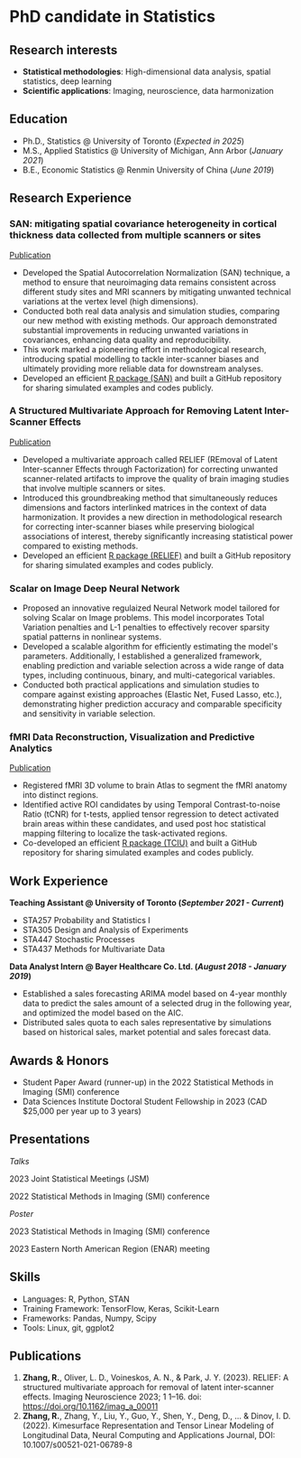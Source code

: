 # PhD candidate in Statistics

## Research interests
- **Statistical methodologies**: High-dimensional data analysis, spatial statistics, deep learning
- **Scientific applications**: Imaging, neuroscience, data harmonization
  
## Education
- Ph.D., Statistics @ University of Toronto (_Expected in 2025_)             		
- M.S., Applied Statistics @ University of Michigan, Ann Arbor (_January 2021_)	 			        		
- B.E., Economic Statistics @ Renmin University of China (_June 2019_)

## Research Experience
### SAN: mitigating spatial covariance heterogeneity in cortical thickness data collected from multiple scanners or sites
[Publication](https://www.biorxiv.org/content/10.1101/2023.12.04.569619v1)
- Developed the Spatial Autocorrelation Normalization (SAN) technique, a method to ensure that neuroimaging data remains consistent across different study sites and 
  MRI scanners by mitigating unwanted technical variations at the vertex level (high dimensions).
- Conducted both real data analysis and simulation studies, comparing our new method with existing methods. Our approach demonstrated substantial improvements in 
  reducing unwanted variations in covariances, enhancing data quality and reproducibility. 
- This work marked a pioneering effort in methodological research, introducing spatial modelling to tackle inter-scanner biases and ultimately providing more 
  reliable data for downstream analyses.
- Developed an efficient [R package (SAN)](https://github.com/junjypark/SAN) and built a GitHub repository for sharing simulated examples and codes publicly.

### A Structured Multivariate Approach for Removing Latent Inter-Scanner Effects
[Publication](https://direct.mit.edu/imag/article/doi/10.1162/imag_a_00011/116599/RELIEF-A-structured-multivariate-approach-for)
- Developed a multivariate approach called RELIEF (REmoval of Latent Inter-scanner Effects through Factorization) for correcting unwanted scanner-related artifacts to improve the quality of brain imaging studies that involve multiple scanners or sites.
- Introduced this groundbreaking method that simultaneously reduces dimensions and factors interlinked matrices in the context of data harmonization. It provides a new direction in methodological research for correcting inter-scanner biases while preserving biological associations of interest, thereby significantly increasing statistical power compared to existing methods.
- Developed an efficient [R package (RELIEF)](https://github.com/junjypark/RELIEF/tree/master) and built a GitHub repository for sharing simulated examples and codes publicly.

### Scalar on Image Deep Neural Network
- Proposed an innovative regulaized Neural Network model tailored for solving Scalar on Image problems. This model incorporates Total Variation penalties and L-1 penalties to effectively recover sparsity spatial patterns in nonlinear systems.
- Developed a scalable algorithm for efficiently estimating the model's parameters. Additionally, I established a generalized framework, enabling prediction and variable selection across a wide range of data types, including continuous, binary, and multi-categorical variables.
- Conducted both practical applications and simulation studies to compare against existing approaches (Elastic Net, Fused Lasso, etc.), demonstrating higher prediction accuracy and comparable specificity and sensitivity in variable selection.

### fMRI Data Reconstruction, Visualization and Predictive Analytics
[Publication](https://link.springer.com/article/10.1007/s00521-021-06789-8)
- Registered fMRI 3D volume to brain Atlas to segment the fMRI anatomy into distinct regions.
- Identified active ROI candidates by using Temporal Contrast-to-noise Ratio (tCNR) for t-tests, applied tensor regression to detect activated brain areas within these candidates, and used post hoc statistical mapping filtering to localize the task-activated regions.
- Co-developed an efficient [R package (TCIU)](https://github.com/SOCR/TCIU) and built a GitHub repository for sharing simulated examples and codes publicly.

## Work Experience
**Teaching Assistant @ University of Toronto (_September 2021 - Current_)**
- STA257 Probability and Statistics I
- STA305 Design and Analysis of Experiments
- STA447 Stochastic Processes
- STA437 Methods for Multivariate Data

**Data Analyst Intern @ Bayer Healthcare Co. Ltd. (_August 2018 - January 2019_)**
- Established a sales forecasting ARIMA model based on 4-year monthly data to predict the sales amount of a selected drug in the following year, and optimized the model based on the AIC.
- Distributed sales quota to each sales representative by simulations based on historical sales, market potential and sales forecast data.

## Awards & Honors
- Student Paper Award (runner-up) in the 2022 Statistical Methods in Imaging (SMI) conference
- Data Sciences Institute Doctoral Student Fellowship in 2023 (CAD $25,000 per year up to 3 years)

## Presentations 
_Talks_

2023 Joint Statistical Meetings (JSM) 

2022 Statistical Methods in Imaging (SMI) conference

_Poster_

2023 Statistical Methods in Imaging (SMI) conference

2023 Eastern North American Region (ENAR) meeting

## Skills
- Languages: R, Python, STAN
- Training Framework: TensorFlow, Keras, Scikit-Learn
- Frameworks: Pandas, Numpy, Scipy
- Tools: Linux, git, ggplot2

## Publications
1. **Zhang, R.**, Oliver, L. D., Voineskos, A. N., & Park, J. Y. (2023). RELIEF: A structured multivariate approach for removal of latent inter-scanner effects. Imaging Neuroscience 2023; 1 1–16. doi: https://doi.org/10.1162/imag_a_00011
2. **Zhang, R.**, Zhang, Y., Liu, Y., Guo, Y., Shen, Y., Deng, D., ... & Dinov, I. D. (2022). Kimesurface Representation and Tensor Linear Modeling of Longitudinal Data, Neural Computing and Applications Journal, DOI: 10.1007/s00521-021-06789-8



